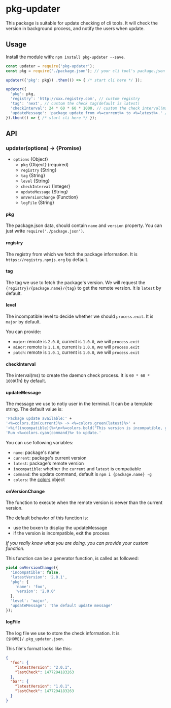# pkg-updater
This package is suitable for update checking of cli tools. It will check the version in background process, and notify the users when update.

## Usage
Install the module with: `npm install pkg-updater --save`.

```javascript
const updater = require('pkg-updater');
const pkg = require('./package.json'); // your cli tool's package.json

updater({'pkg': pkg}) .then(() => { /* start cli here */ });

updater({
  'pkg': pkg,  
  'registry': 'http://xxx.registry.com', // custom registry
  'tag': 'next', // custom the check tag(default is latest)
  'checkInterval': 24 * 60 * 60 * 1000, // custom the check interval(ms)
  'updateMessage': 'package update from <%=current%> to <%=latest%>.' // custom notify message
}).then(() => { /* start cli here */ });
```

## API
### updater(options) -> {Promise}
* `options` {Object}
  * `pkg` {Object} (required)
  * `registry` {String}
  * `tag` {String}
  * `level` {String}
  * `checkInterval` {Integer}
  * `updateMessage` {String}
  * `onVersionChange` {Function}
  * `logFile` {String}

#### pkg
The package.json data, should contain `name` and `version` property. You can just write `require('./package.json')`.

#### registry
The registry from which we fetch the package information. It is `https://registry.npmjs.org` by default.

#### tag
The tag we use to fetch the package's version. We will request the `{registry}/{package.name}/{tag}` to get the remote version. It is `latest` by default.

#### level
The incompatible level to decide whether we should `process.exit`. It is `major` by default.

You can provide:
  - `major`: remote is `2.0.0`, current is `1.0.0`, we will `process.exit`
  - `minor`: remote is `1.1.0`, current is `1.0.0`, we will `process.exit`
  - `patch`: remote is `1.0.1`, current is `1.0.0`, we will `process.exit`

#### checkInterval
The interval(ms) to create the daemon check process. It is `60 * 60 * 1000`(1h) by default.

#### updateMessage
The message we use to notiy user in the terminal. It can be a template string. The default value is: 

```bash
'Package update available:' +
'<%=colors.dim(current)%> -> <%=colors.green(latest)%>' +
'<%if(incompatible){%>\n<%=colors.bold("This version is incompatible, you should update before continuing.")%><%}%>\n' +
'Run <%=colors.cyan(command)%> to update.'
```

You can use following variables:
  - `name`: package's name
  - `current`: package's current version
  - `latest`: package's remote version
  - `incompatible`: whether the `current` and `latest` is compatiable
  - `command`: the update command, default is `npm i {package.name} -g`
  - `colors`: the [colors](https://www.npmjs.com/package/colors) object

#### onVersionChange
The function to execute when the remote version is newer than the current version. 

The default behavior of this function is:
  - use the boxen to display the updateMessage
  - if the version is incompatible, exit the process

*If you really know what you are doing, you can provide your custom function.* 

This function can be a generator function, is called as followed:

```javascript
yield onVersionChange({
  'incompatible': false,
  'latestVersion': '2.0.1',
  'pkg': {
    'name': 'foo',
    'version': '2.0.0'
  },
  'level': 'major',
  'updateMessage': 'the default update message'
});
```

#### logFile
The log file we use to store the check information. It is `{$HOME}/.pkg_updater.json`.

This file's format looks like this:

```json
{
  "foo": {
    "latestVersion": "2.0.1",
    "lastCheck": 1477294183263
  },
  "bar": {
    "latestVersion": "1.0.1",  
    "lastCheck": 1477294183263     
  }
}
```